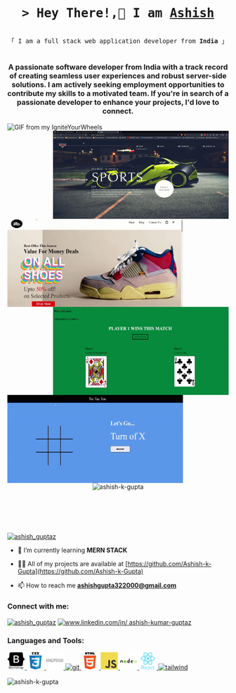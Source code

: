 <h1 align="center">
        <samp>&gt; Hey There!,👋 I am
                <b><a target="_blank" href="https://alsiam.com">Ashish</a></b>
        </samp>
</h1>

<p align="center"> 
  <samp>
    <br>
    「 I am a full stack web application developer from <b>India</b> 」
    <br>
    <br>
  </samp>
</p>
<h3 align="center">A passionate software developer from India with a track record of creating seamless user experiences and robust server-side solutions. I am actively seeking employment opportunities to contribute my skills to a motivated team. If you're in search of a passionate developer to enhance your projects, I'd love to connect.</h3>
<img align="center" alt="GIF from my IgniteYourWheels" project width="600" height="200" src="https://tenor.com/view/refresh-bigbang-computer-gif-18911159">
<img align="right" alt="GIF from my IgniteYourWheels" project width="400" height="200" src="https://github.com/Ashish-k-Gupta/Ashish-k-Gupta/blob/main/ezgif.com-video-to-gif.gif">
<img align="left" alt="GIF from my Footwear" project width="400" height="200" src="https://github.com/Ashish-k-Gupta/Ashish-k-Gupta/blob/main/FootWare-FrontEnd.gif">
<img align="right" alt="GIF from my CardGame API" project width="400" height="200" src="https://github.com/Ashish-k-Gupta/Ashish-k-Gupta/blob/main/CardGames%20API.gif">
<img align="left" alt="GIF from my TicTacToe" project width="400" height="200" src="https://github.com/Ashish-k-Gupta/Ashish-k-Gupta/blob/main/TicTacToe.GIF">

<br>
<br>
<br>
<p align="center"> <img src="https://komarev.com/ghpvc/?username=ashish-k-gupta&label=Profile%20views&color=0e75b6&style=flat" alt="ashish-k-gupta" /> </p>
<br>
<br>
<br>
<br>
<p align="left" margin="20"> <a href="https://twitter.com/ashish_guptaz" target="blank"><img src="https://img.shields.io/twitter/follow/ashish_guptaz?logo=twitter&style=for-the-badge" alt="ashish_guptaz" /></a> </p>

- 🌱 I’m currently learning **MERN STACK**

- 👨‍💻 All of my projects are available at [https://github.com/Ashish-k-Gupta](https://github.com/Ashish-k-Gupta)

- 📫 How to reach me **ashishgupta322000@gmail.com**

<h3 align="left">Connect with me:</h3>
<p align="left">
<a href="https://twitter.com/ashish_guptaz" target="blank"><img align="center" src="https://raw.githubusercontent.com/rahuldkjain/github-profile-readme-generator/master/src/images/icons/Social/twitter.svg" alt="ashish_guptaz" height="30" width="40" /></a>
<a href="https://linkedin.com/in/www.linkedin.com/in/ ashish-kumar-guptaz" target="blank"><img align="center" src="https://raw.githubusercontent.com/rahuldkjain/github-profile-readme-generator/master/src/images/icons/Social/linked-in-alt.svg" alt="www.linkedin.com/in/ ashish-kumar-guptaz" height="30" width="40" /></a>
</p>

<h3 align="left">Languages and Tools:</h3>
<p align="left"> <a href="https://getbootstrap.com" target="_blank" rel="noreferrer"> <img src="https://raw.githubusercontent.com/devicons/devicon/master/icons/bootstrap/bootstrap-plain-wordmark.svg" alt="bootstrap" width="40" height="40"/> </a> <a href="https://www.w3schools.com/css/" target="_blank" rel="noreferrer"> <img src="https://raw.githubusercontent.com/devicons/devicon/master/icons/css3/css3-original-wordmark.svg" alt="css3" width="40" height="40"/> </a> <a href="https://expressjs.com" target="_blank" rel="noreferrer"> <img src="https://raw.githubusercontent.com/devicons/devicon/master/icons/express/express-original-wordmark.svg" alt="express" width="40" height="40"/> </a> <a href="https://git-scm.com/" target="_blank" rel="noreferrer"> <img src="https://www.vectorlogo.zone/logos/git-scm/git-scm-icon.svg" alt="git" width="40" height="40"/> </a> <a href="https://www.w3.org/html/" target="_blank" rel="noreferrer"> <img src="https://raw.githubusercontent.com/devicons/devicon/master/icons/html5/html5-original-wordmark.svg" alt="html5" width="40" height="40"/> </a> <a href="https://developer.mozilla.org/en-US/docs/Web/JavaScript" target="_blank" rel="noreferrer"> <img src="https://raw.githubusercontent.com/devicons/devicon/master/icons/javascript/javascript-original.svg" alt="javascript" width="40" height="40"/> </a> <a href="https://nodejs.org" target="_blank" rel="noreferrer"> <img src="https://raw.githubusercontent.com/devicons/devicon/master/icons/nodejs/nodejs-original-wordmark.svg" alt="nodejs" width="40" height="40"/> </a> <a href="https://reactjs.org/" target="_blank" rel="noreferrer"> <img src="https://raw.githubusercontent.com/devicons/devicon/master/icons/react/react-original-wordmark.svg" alt="react" width="40" height="40"/> </a> <a href="https://tailwindcss.com/" target="_blank" rel="noreferrer"> <img src="https://www.vectorlogo.zone/logos/tailwindcss/tailwindcss-icon.svg" alt="tailwind" width="40" height="40"/> </a> </p>

<p><img align="center" src="https://github-readme-stats.vercel.app/api/top-langs?username=ashish-k-gupta&show_icons=true&locale=en&layout=compact" alt="ashish-k-gupta" /></p>
